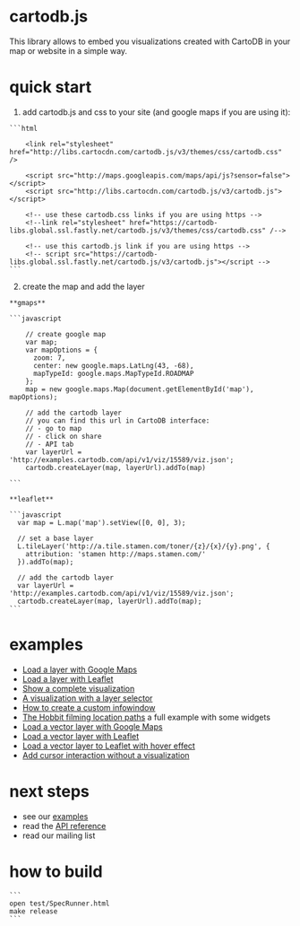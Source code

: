 cartodb.js
==========

This library allows to embed you visualizations created with CartoDB in your map or website in a simple way.


quick start
===========

  1. add cartodb.js and css to your site (and google maps if you are using it):

    ```html

        <link rel="stylesheet" href="http://libs.cartocdn.com/cartodb.js/v3/themes/css/cartodb.css" />

        <script src="http://maps.googleapis.com/maps/api/js?sensor=false"></script>
        <script src="http://libs.cartocdn.com/cartodb.js/v3/cartodb.js"></script>

        <!-- use these cartodb.css links if you are using https -->
        <!--link rel="stylesheet" href="https://cartodb-libs.global.ssl.fastly.net/cartodb.js/v3/themes/css/cartodb.css" /-->

        <!-- use this cartodb.js link if you are using https -->
        <!-- script src="https://cartodb-libs.global.ssl.fastly.net/cartodb.js/v3/cartodb.js"></script -->
    ```


  2. create the map and add the layer 
  
    **gmaps**

    ```javascript

        // create google map
        var map;
        var mapOptions = {
          zoom: 7,
          center: new google.maps.LatLng(43, -68),
          mapTypeId: google.maps.MapTypeId.ROADMAP
        };
        map = new google.maps.Map(document.getElementById('map'),  mapOptions);

        // add the cartodb layer
        // you can find this url in CartoDB interface:
        // - go to map
        // - click on share
        // - API tab
        var layerUrl = 'http://examples.cartodb.com/api/v1/viz/15589/viz.json';
        cartodb.createLayer(map, layerUrl).addTo(map)

    ```

    **leaflet**

    ```javascript
      var map = L.map('map').setView([0, 0], 3);

      // set a base layer 
      L.tileLayer('http://a.tile.stamen.com/toner/{z}/{x}/{y}.png', {
        attribution: 'stamen http://maps.stamen.com/'
      }).addTo(map);
      
      // add the cartodb layer
      var layerUrl = 'http://examples.cartodb.com/api/v1/viz/15589/viz.json';
      cartodb.createLayer(map, layerUrl).addTo(map);
    ```


examples
========

 - [Load a layer with Google Maps](http://cartodb.github.io/cartodb.js/examples/gmaps.html)
 - [Load a layer with Leaflet](http://cartodb.github.io/cartodb.js/examples/leaflet.html)
 - [Show a complete visualization](http://cartodb.github.io/cartodb.js/examples/easy.html)
 - [A visualization with a layer selector](http://cartodb.github.io/cartodb.js/examples/layer_selector.html)
 - [How to create a custom infowindow](http://cartodb.github.io/cartodb.js/examples/custom_infowindow.html)
 - [The Hobbit filming location paths](http://cartodb.github.io/cartodb.js/examples/TheHobbitLocations/) a full example with some widgets
 - [Load a vector layer with Google Maps](http://cartodb.github.io/cartodb.js/examples/gmaps_vector.html)
 - [Load a vector layer with Leaflet](http://cartodb.github.io/cartodb.js/examples/leaflet_vector.html)
 - [Load a vector layer to Leaflet with hover effect](http://cartodb.github.io/cartodb.js/examples/leaflet_vector_hover.html)
 - [Add cursor interaction without a visualization](http://cartodb.github.io/cartodb.js/examples/cursor_interaction.html)


next steps
==========

  - see our [examples](https://github.com/CartoDB/cartodb.js/tree/develop/examples)
  - read the [API reference](https://github.com/CartoDB/cartodb.js/tree/develop/doc/API.md)
  - read our mailing list



how to build
============

    
    ```
    open test/SpecRunner.html
    make release
    ```


